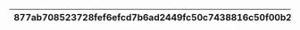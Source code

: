 |877ab708523728fef6efcd7b6ad2449fc50c7438816c50f00b258dd3a1fd1efa|378a2b406a45eb49939b733959cbecf7d84eb2ba664ac060aa33d14c9ed83a03|cbe603b129ee73a0bb6ef8f54c4b03b26a1b08efd26a9fee9796fad7d820bbcc|968df35f85c8bfcbeee5fd6c61ef14b542a2f76f6763ff23a0cba32dd60d7b34|e626bc427f18ebc95383789604bb8b0afecb50a370902392a1e3c784706df8bd|
| --- | --- | --- | --- | --- |